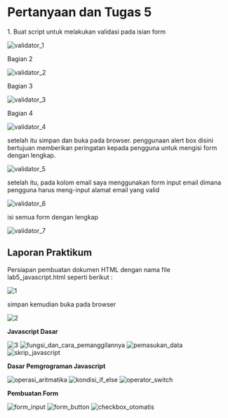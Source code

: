 <h1> Pertanyaan dan Tugas 5 </h1>
<p> 
1. Buat script untuk melakukan validasi pada isian form
  
  
![validator_1](https://user-images.githubusercontent.com/101866805/163550237-454999a3-a350-46a3-9ab8-d977e6bfb5f7.png)
<p> Bagian 2
  
  ![validator_2](https://user-images.githubusercontent.com/101866805/163550454-080756ea-6675-4cb2-80f1-77bcb57aad09.png)
<p> Bagian 3
  
  ![validator_3](https://user-images.githubusercontent.com/101866805/163550652-f71b6da9-19d1-4391-80fd-ff1421d6551e.png)
<p> Bagian 4
  
  
  
  ![validator_4](https://user-images.githubusercontent.com/101866805/163550721-f8bfab6d-870b-4cee-80b7-485bf6d48aec.png)
<p> setelah itu simpan dan buka pada browser. penggunaan alert box disini bertujuan memberikan peringatan kepada pengguna untuk mengisi form dengan lengkap.
  
  
  ![validator_5](https://user-images.githubusercontent.com/101866805/163551440-1766f0ce-7eb8-4c00-a0d8-5f3faf5bce39.png)
<p>setelah itu, pada kolom email saya menggunakan form input email dimana pengguna harus meng-input alamat email yang valid
  
  
 ![validator_6](https://user-images.githubusercontent.com/101866805/163551559-acd04a41-1822-481c-a7e2-7973d560ee15.png)
<p> isi semua form dengan lengkap
  
  ![validator_7](https://user-images.githubusercontent.com/101866805/163551150-7cb5c1a1-5b55-4d8d-8777-cdfa56d14025.png)
<p>
  <h2> Laporan Praktikum </h2>
  <p> Persiapan pembuatan dokumen HTML dengan nama file lab5_javascript.html seperti berikut :
  
  ![1](https://user-images.githubusercontent.com/101866805/163551840-2951dd2e-3ce7-4806-bfac-4826e55d5d4e.png)
<p> simpan kemudian buka pada browser
  
  ![2](https://user-images.githubusercontent.com/101866805/163551910-15cafe54-af85-462c-a74b-da422cd56c68.png)
<p> 
  
  <b>Javascript Dasar </b>
      
 
 ![3](https://user-images.githubusercontent.com/101866805/163554736-9ed0f57b-05e2-4c42-8a53-e540eadd9440.png)
![fungsi_dan_cara_pemanggilannya](https://user-images.githubusercontent.com/101866805/163554745-9acdce89-eff1-4591-8514-ba8c2818f232.png)
![pemasukan_data](https://user-images.githubusercontent.com/101866805/163554749-ed90f6e6-686f-436e-bb7d-fbba4af8da47.png)
![skrip_javascript](https://user-images.githubusercontent.com/101866805/163554755-39de3c1c-e2cc-450d-a222-8af45c6d304b.png)
  
  
  
  <b> Dasar Pemgrograman Javascript </b>
  
  
  ![operasi_aritmatika](https://user-images.githubusercontent.com/101866805/163555169-c7f4ee32-5f4b-4430-af18-b2fd498a01fc.png)
![kondisi_if_else](https://user-images.githubusercontent.com/101866805/163555180-af404e77-a199-4813-b742-3981896b857e.png)
![operator_switch](https://user-images.githubusercontent.com/101866805/163555186-7ba040d7-b7c2-4800-9ab3-df41b67140a8.png)
  
  
  <b> Pembuatan Form </b>
  
  
  ![form_input](https://user-images.githubusercontent.com/101866805/163555371-e1277051-cd0f-46f2-984f-855e09e7b632.png)
![form_button](https://user-images.githubusercontent.com/101866805/163555381-683fb1f1-187e-47fa-8182-75a8c7287440.png)
![checkbox_otomatis](https://user-images.githubusercontent.com/101866805/163555386-3c485a84-aa16-418d-907b-00c40c3cf9c8.png)


